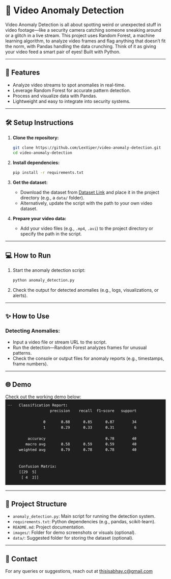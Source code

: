 # 🎥 Video Anomaly Detection  

Video Anomaly Detection is all about spotting weird or unexpected stuff in video footage—like a security camera catching someone sneaking around or a glitch in a live stream. This project uses Random Forest, a machine learning algorithm, to analyze video frames and flag anything that doesn’t fit the norm, with Pandas handling the data crunching. Think of it as giving your video feed a smart pair of eyes! Built with Python.  

---

## 🚀 **Features**  
- Analyze video streams to spot anomalies in real-time.  
- Leverage Random Forest for accurate pattern detection.  
- Process and visualize data with Pandas.  
- Lightweight and easy to integrate into security systems.  

---

## 🛠️ **Setup Instructions**  

1. **Clone the repository:**  
   ```bash
   git clone https://github.com/LexViper/video-anomaly-detection.git
   cd video-anomaly-detection
   ```

2. **Install dependencies:**  
   ```bash
   pip install -r requirements.txt
   ```

3. **Get the dataset:**  
   - Download the dataset from [Dataset Link](https://www.dropbox.com/scl/fo/2aczdnx37hxvcfdo4rq4q/AOjRokSTaiKxXmgUyqdcI6k?rlkey=5bg7mxxbq46t7aujfch46dlvz&e=2&dl=0) and place it in the project directory (e.g., a `data/` folder).  
   - Alternatively, update the script with the path to your own video dataset.  

4. **Prepare your video data:**  
   - Add your video files (e.g., `.mp4`, `.avi`) to the project directory or specify the path in the script.  

---

## 💻 **How to Run**  
1. Start the anomaly detection script:  
   ```bash
   python anomaly_detection.py
   ```  
2. Check the output for detected anomalies (e.g., logs, visualizations, or alerts).  

---

## ✨ **How to Use**  

### **Detecting Anomalies:**  
- Input a video file or stream URL to the script.  
- Run the detection—Random Forest analyzes frames for unusual patterns.  
- Check the console or output files for anomaly reports (e.g., timestamps, frame numbers).  

---

## 🌐 **Demo**  

Check out the working demo below:  
![Demo Screenshot](https://github.com/LexViper/Video-Anomaly-Detection/blob/main/Output/Report.png)  

---

## 📂 **Project Structure**  
- `anomaly_detection.py`: Main script for running the detection system.  
- `requirements.txt`: Python dependencies (e.g., pandas, scikit-learn).  
- `README.md`: Project documentation.  
- `images/`: Folder for demo screenshots or visuals (optional).  
- `data/`: Suggested folder for storing the dataset (optional).  

---


## 📧 **Contact**  

For any queries or suggestions, reach out at thisisabhay.c@gmail.com  
